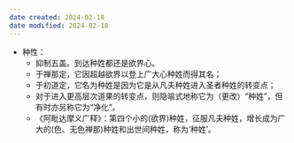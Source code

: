 ```yaml
---
date created: 2024-02-18
date modified: 2024-02-18
---
```

- 种性：
    - 抑制五盖。到达种姓都还是欲界心。
    - 于禅那定，它因超越欲界以登上广大心种姓而得其名；
    - 于初道定，它名为种姓是因为它是从凡夫种姓进入圣者种姓的转变点；
    - 对于进入更高层次道果的转变点，则隐喻式地称它为（更改）“种姓”，但有时亦另称它为“净化”。
    - 《阿毗达摩义广释》：第四个小的(欲界)种姓，征服凡夫种姓，增长成为广大的(色、无色禅那)种姓和出世间种姓，称为‘种姓’。
